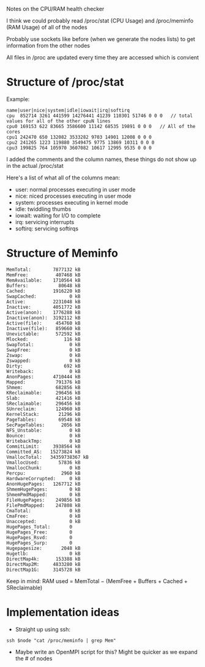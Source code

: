Notes on the CPU/RAM health checker

I think we could probably read /proc/stat (CPU Usage) and /proc/meminfo (RAM Usage) of all of the nodes

Probably use sockets like before (when we generate the nodes lists) to get information from the other nodes

All files in /proc are updated every time they are accessed which is convient

# Structure of /proc/stat

Example:

```
name|user|nice|system|idle|iowait|irq|softirq
cpu  852714 3261 441599 14276441 41239 110301 51746 0 0 0   // total values for all of the other cpuN lines
cpu0 169153 622 83665 3586600 11142 68535 19891 0 0 0   // All of the cores
cpu1 242470 650 132082 3533282 9703 14901 12008 0 0 0
cpu2 241265 1223 119880 3549475 9775 13869 10311 0 0 0
cpu3 199825 764 105970 3607082 10617 12995 9535 0 0 0
```

I added the comments and the column names, these things do not show up in the actual /proc/stat

Here's a list of what all of the columns mean:
- user: normal processes executing in user mode
- nice: niced processes executing in user mode
- system: processes executing in kernel mode
- idle: twiddling thumbs
- iowait: waiting for I/O to complete
- irq: servicing interrupts
- softirq: servicing softirqs

# Structure of Meminfo

```
MemTotal:        7877132 kB
MemFree:          407468 kB
MemAvailable:    1710564 kB
Buffers:           80648 kB
Cached:          1916220 kB
SwapCached:            0 kB
Active:          2231048 kB
Inactive:        4051772 kB
Active(anon):    1776288 kB
Inactive(anon):  3192112 kB
Active(file):     454760 kB
Inactive(file):   859660 kB
Unevictable:      572592 kB
Mlocked:             116 kB
SwapTotal:             0 kB
SwapFree:              0 kB
Zswap:                 0 kB
Zswapped:              0 kB
Dirty:               692 kB
Writeback:             0 kB
AnonPages:       4710444 kB
Mapped:           791376 kB
Shmem:            682856 kB
KReclaimable:     296456 kB
Slab:             421416 kB
SReclaimable:     296456 kB
SUnreclaim:       124960 kB
KernelStack:       21296 kB
PageTables:        69548 kB
SecPageTables:      2056 kB
NFS_Unstable:          0 kB
Bounce:                0 kB
WritebackTmp:          0 kB
CommitLimit:     3938564 kB
Committed_AS:   15273824 kB
VmallocTotal:   34359738367 kB
VmallocUsed:       57836 kB
VmallocChunk:          0 kB
Percpu:             2960 kB
HardwareCorrupted:     0 kB
AnonHugePages:   1267712 kB
ShmemHugePages:        0 kB
ShmemPmdMapped:        0 kB
FileHugePages:    249856 kB
FilePmdMapped:    247808 kB
CmaTotal:              0 kB
CmaFree:               0 kB
Unaccepted:            0 kB
HugePages_Total:       0
HugePages_Free:        0
HugePages_Rsvd:        0
HugePages_Surp:        0
Hugepagesize:       2048 kB
Hugetlb:               0 kB
DirectMap4k:      153388 kB
DirectMap2M:     4833280 kB
DirectMap1G:     3145728 kB
```

Keep in mind: RAM used = MemTotal − (MemFree + Buffers + Cached + SReclaimable)

# Implementation ideas

- Straight up using ssh:
```code
ssh $node "cat /proc/meminfo | grep Mem"
```
- Maybe write an OpenMPI script for this? Might be quicker as we expand the # of nodes
